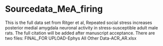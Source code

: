 # Sourcedata_MeA_firing
This is the full data set from Ritger et al, Repeated social stress increases posterior medial amygdala neuronal activity in stress-susceptible adult male rats.
The full citation will be added after manuscript acceptance.
There are two files:
FINAL_FOR UPLOAD-Ephys All Other Data-ACR_AR.xlsx
